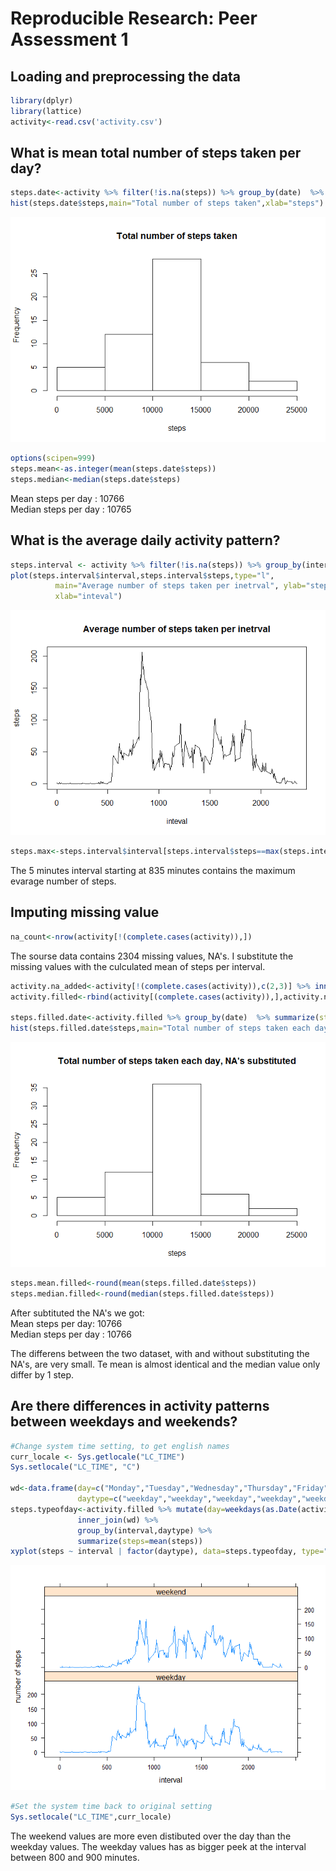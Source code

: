 # Reproducible Research: Peer Assessment 1


## Loading and preprocessing the data

```r
library(dplyr)
library(lattice)
activity<-read.csv('activity.csv')
```


## What is mean total number of steps taken per day?

```r
steps.date<-activity %>% filter(!is.na(steps)) %>% group_by(date)  %>% summarize(steps=sum(steps))
hist(steps.date$steps,main="Total number of steps taken",xlab="steps")
```

![](PA1_template_files/figure-html/unnamed-chunk-2-1.png) 

```r
options(scipen=999)
steps.mean<-as.integer(mean(steps.date$steps))
steps.median<-median(steps.date$steps)
```
Mean steps per day : 10766  
Median steps per day : 10765  

## What is the average daily activity pattern?

```r
steps.interval <- activity %>% filter(!is.na(steps)) %>% group_by(interval)  %>% summarize(steps=mean(steps))
plot(steps.interval$interval,steps.interval$steps,type="l", 
          main="Average number of steps taken per inetrval", ylab="steps", 
          xlab="inteval")
```

![](PA1_template_files/figure-html/unnamed-chunk-3-1.png) 

```r
steps.max<-steps.interval$interval[steps.interval$steps==max(steps.interval$steps)]
```
The 5 minutes interval starting at 835 minutes contains the maximum evarage number of steps.


## Imputing missing value

```r
na_count<-nrow(activity[!(complete.cases(activity)),])
```

The sourse data contains 2304 missing values, NA's. I substitute the missing values with the culculated mean of steps per interval.

```r
activity.na_added<-activity[!(complete.cases(activity)),c(2,3)] %>% inner_join(steps.interval,by="interval")
activity.filled<-rbind(activity[(complete.cases(activity)),],activity.na_added)

steps.filled.date<-activity.filled %>% group_by(date)  %>% summarize(steps=sum(steps))
hist(steps.filled.date$steps,main="Total number of steps taken each day, NA's substituted",xlab="steps")
```

![](PA1_template_files/figure-html/unnamed-chunk-5-1.png) 

```r
steps.mean.filled<-round(mean(steps.filled.date$steps))
steps.median.filled<-round(median(steps.filled.date$steps))
```

After subtituted the NA's we got:  
Mean steps per day: 10766  
Median steps per day : 10766  

The differens between the two dataset, with and without substituting the NA's, are very small. Te mean is almost identical and the median value only differ by 1 step.

## Are there differences in activity patterns between weekdays and weekends?


```r
#Change system time setting, to get english names
curr_locale <- Sys.getlocale("LC_TIME")
Sys.setlocale("LC_TIME", "C")

wd<-data.frame(day=c("Monday","Tuesday","Wednesday","Thursday","Friday","Saturday","Sunday"),
               daytype=c("weekday","weekday","weekday","weekday","weekday","weekend","weekend"))
steps.typeofday<-activity.filled %>% mutate(day=weekdays(as.Date(activity.filled$date))) %>% 
               inner_join(wd) %>% 
               group_by(interval,daytype) %>% 
               summarize(steps=mean(steps))
xyplot(steps ~ interval | factor(daytype), data=steps.typeofday, type="l",layout=c(1,2),ylab="number of steps")
```

![](PA1_template_files/figure-html/unnamed-chunk-6-1.png) 

```r
#Set the system time back to original setting
Sys.setlocale("LC_TIME",curr_locale)
```
The weekend values are more even distibuted over the day than the weekday values. The weekday values has as bigger peek at the interval between 800 and 900 minutes.
